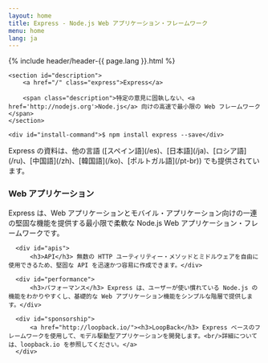 ```yaml
---
layout: home
title: Express - Node.js Web アプリケーション・フレームワーク
menu: home
lang: ja
---
```

<section id="home-content">
    {% include header/header-{{ page.lang }}.html %}
    <div id="overlay"></div>

    <section id="description">
        <a href="/" class="express">Express</a>

        <span class="description">特定の意見に固執しない、<a href='http://nodejs.org'>Node.js</a> 向けの高速で最小限の Web フレームワーク</span>
    </section>

    <div id="install-command">$ npm install express --save</div>
</section>

<section id="doc-langs" markdown="1">
  Express の資料は、他の言語 ([スペイン語](/es)、[日本語](/ja)、[ロシア語](/ru)、[中国語](/zh)、[韓国語](/ko)、[ポルトガル語](/pt-br)) でも提供されています。
</section>

<section id="intro">

  <div id="boxes" class="clearfix">
      <div id="web-applications">
          <h3>Web アプリケーション</h3> Express は、Web アプリケーションとモバイル・アプリケーション向けの一連の堅固な機能を提供する最小限で柔軟な Node.js Web アプリケーション・フレームワークです。</div>

      <div id="apis">
          <h3>API</h3> 無数の HTTP ユーティリティー・メソッドとミドルウェアを自由に使用できるため、堅固な API を迅速かつ容易に作成できます。</div>

      <div id="performance">
          <h3>パフォーマンス</h3> Express は、ユーザーが使い慣れている Node.js の機能をわかりやすくし、基礎的な Web アプリケーション機能をシンプルな階層で提供します。</div>

      <div id="sponsorship">
          <a href="http://loopback.io/"><h3>LoopBack</h3> Express ベースのフレームワークを使用して、モデル駆動型アプリケーションを開発します。<br/>詳細については、loopback.io を参照してください。</a>
      </div>
  </div>

</section>

<!--
<section id="announcements">
  {% include announcement/announcement-{{ page.lang }}.md %}
</section>
-->
